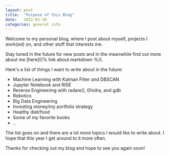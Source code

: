 ```yaml
---
layout: post
title:  "Purpose of this Blog"
date:   2022-03-28
categories: general info
---
```


Welcome to my personal blog, where I post about myself, projects I work(ed) on, and other stuff that interests me.

Stay tuned in the future for new posts and in the meanwhile find out more about me [here]({% link about.markdown %}).

Here's a list of things I want to write about in the future:

* Machine Learning with Kalman Filter and DBSCAN
* Jupyter Notebook and RISE
* Reverse Engineering with radare2, Ghidra, and gdb
* Robotics
* Big Data Engineering
* Investing money/my portfolio strategy
* Healthy diet/food
* Some of my favorite books
* ..

The list goes on and there are a lot more topics I would like to write about. I hope that this year I get around to it more often.

Thanks for checking out my blog and hope to see you again soon!